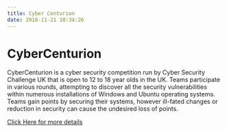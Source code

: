 ```yaml
---
title: Cyber Centurion
date: 2018-11-21 10:34:26
---
```


# CyberCenturion

CyberCenturion is a cyber security competition run by Cyber Security Challenge UK that is open to 12 to 18 year olds in the UK. Teams participate in various rounds, attempting to discover all the security vulnerabilities within numerous installations of Windows and Ubuntu operating systems. Teams gain points by securing their systems, however ill-fated changes or reduction in security can cause the undesired loss of points.

[Click Here for more details](https://www.cybersecuritychallenge.org.uk/what-we-do/cybercenturion-vi "Cyber Security Challenge UK - CyberCenturion")
